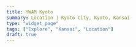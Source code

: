 ```yaml
---
title: YWAM Kyoto
summary: Location | Kyoto City, Kyoto, Kansai
type: "widget_page"
tags: ["Explore", "Kansai", "Location"]
draft: true
---
```

